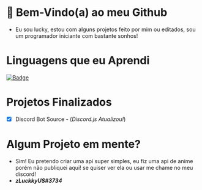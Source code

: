 
# 🌟 Bem-Vindo(a) ao meu Github

- Eu sou lucky, estou com alguns projetos feito por mim ou editados, sou um programador iniciante com bastante sonhos!

# Linguagens que eu Aprendi
<p align="center">
  
  <a href="#">![Badge](https://img.shields.io/badge/JAVASCRIPT-%237159c1?style=for-the-badge&logo=javascript)</a>
  
</p>

# Projetos Finalizados
- [x] Discord Bot Source - (*Discord.js Atualizou!*)

# Algum Projeto em mente?
- Sim! Eu pretendo criar uma api super simples, eu fiz uma api de anime porém não publiquei aqui! se quiser ver ela ou usar me chame no meu discord! 
- ***zLuckkyUS#3734***
